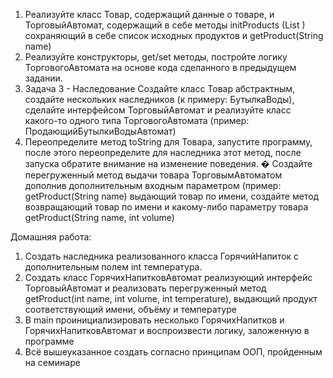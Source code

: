 1. Реализуйте класс Товар, содержащий данные о товаре, и ТорговыйАвтомат,
   содержащий в себе методы initProducts (List <Product>) сохраняющий в
   себе список исходных продуктов и getProduct(String name)
2. Реализуйте конструкторы, get/set методы, постройте логику ТорговогоАвтомата
   на основе кода сделанного в предыдущем задании.
3. Задача 3 - Наследование
   Создайте класс Товар абстрактным, создайте нескольких наследников
   (к примеру: БутылкаВоды), сделайте интерфейсом ТорговыйАвтомат и
   реализуйте класс какого-то одного типа ТорговогоАвтомата
   (пример: ПродающийБутылкиВодыАвтомат)
4. Переопределите метод toString для Товара, запустите программу, после этого переопределите для
   наследника этот метод, после запуска обратите внимание на изменение поведения.
   � Создайте перегруженный метод выдачи товара ТорговымАвтоматом дополнив дополнительным
   входным параметром (пример: getProduct(String name) выдающий товар по имени, создайте метод
   возвращающий товар по имени и какому-либо параметру товара getProduct(String name, int volume)

Домашняя работа:
1. Создать наследника реализованного класса ГорячийНапиток с дополнительным полем int температура.
2. Создать класс ГорячихНапитковАвтомат реализующий интерфейс ТорговыйАвтомат и реализовать
   перегруженный метод getProduct(int name, int volume, int temperature),
   выдающий продукт соответствующий имени, объёму и температуре
3. В main проинициализировать несколько ГорячихНапитков и ГорячихНапитковАвтомат и воспроизвести логику,
   заложенную в программе
4. Всё вышеуказанное создать согласно принципам ООП, пройденным на семинаре
